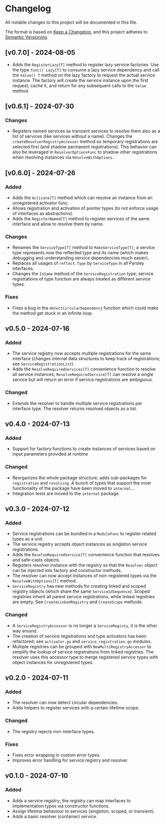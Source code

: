 # Changelog

All notable changes to this project will be documented in this file.

The format is based on [Keep a Changelog](https://keepachangelog.com/en/1.1.0/),
and this project adheres to [Semantic Versioning](https://semver.org/spec/v2.0.0.html).

## [v0.7.0] - 2024-08-05

* Adds the `RegisterLazy[T]` method to register lazy service factories. Use the type `func() Lazy[T]` to consume a lazy service dependency and call the `Value() T` method on the lazy factory to request the actual service instance. The factory will create the service instance upon the first request, cache it, and return for any subsequent calls to the `Value` method.


## [v0.6.1] - 2024-07-30

### Changes

* Registers named services as transient services to resolve them also as a list of services (like services without a name). Changes the `createResolverRegistryAccessor` method so temporary registrations are selected first (and shadow permanent registrations). This behavior can also be leveraged in `ResolverOptionsFunc` to shadow other registrations when resolving instances via `ResolveWithOptions.`


## [v0.6.0] - 2024-07-26

### Added 

* Adds the `Activate[T]` method which can resolve an instance from an unregistered activator func.
* Allows registration and activation of pointer types (to not enforce usage of interfaces as abstractions).
* Adds the `RegisterNamed[T]` method to register services of the same interface and allow to resolve them by name.

### Changes

* Renames the `ServiceType[T]` method to `MakeServiceType[T]`; a service type represents now the reflected type and its name (which makes debugging and understanding service dependencies much easier).
* Replaces all usages of `reflect.Type` by `ServiceType` in all Parsley interfaces.
* Changes the `IsSame` method of the `ServiceRegistration` type; service registrations of type function are always treated as different service types.

### Fixes

* Fixes a bug in the `detectCircularDependency` function which could make the method get stuck in an infinite loop.


## v0.5.0 - 2024-07-16

### Added

* The service registry now accepts multiple registrations for the same interface (changes internal data structures to keep track of registrations; see `ServiceRegistrationList`).
* Adds the `ResolveRequiredServices[T]` convenience function to resolve all service instances; `ResolveRequiredService[T]` can resolve a single service but will return an error if service registrations are ambiguous.

### Changed

* Extends the resolver to handle multiple service registrations per interface type. The resolver returns resolved objects as a list. 


## v0.4.0 - 2024-07-13

### Added

* Support for factory functions to create instances of services based on input parameters provided at runtime

### Changed

* Reorganizes the whole package structure; adds sub-packages for `registration` and `resolving`. A bunch of types that support the inner functionality of the package have been moved to `internal.`.
* Integration tests are moved to the `internal` package.


## v0.3.0 - 2024-07-12

### Added

* Service registrations can be bundled in a `ModuleFunc` to register related types as a unit.
* The service registry accepts object instances as singleton service registrations.
* Adds the `ResolveRequiredService[T]` convenience function that resolves and safe-casts objects.
* Registers resolver instance with the registry so that the `Resolver` object can be injected into factory and constructor methods.
* The resolver can now accept instances of non-registered types via the `ResolveWithOptions[T]` method.
* `ServiceRegistry` has new methods for creating linked and scoped registry objects (which share the same `ServiceIdSequence`). Scoped registries inherit all parent service registrations, while linked registries are empty. See `CreateLinkedRegistry` and `CreateScope` methods.
  
### Changed

* A `ServiceRegistryAccessor` is no longer a `ServiceRegisty`, it is the other way around.
* The creation of service registrations and type activators has been refactored; see `activator.go` and `service_registration.go` modules.
* Multiple registries can be grouped with `NewMultiRegistryAccessor` to simplify the lookup of service registrations from linked registries. The resolver uses this accessor type to merge registered service types with object instances for unregistered types.


## v0.2.0 - 2024-07-11

### Added

* The resolver can now detect circular dependencies.
* Adds helpers to register services with a certain lifetime scope.

### Changed

* The registry rejects non-interface types.

### Fixes

* Fixes error wrapping in custom error types.
* Improves error handling for service registry and resolver.


## v0.1.0 - 2024-07-10

### Added

* Adds a service registry; the registry can map interfaces to implementation types via constructor functions.
* Assign lifetime behaviour to services (singleton, scoped, or transient).
* Adds a basic resolver (container) service.
